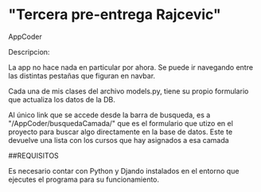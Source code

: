 # "Tercera pre-entrega Rajcevic"

AppCoder




Descripcion:

La app no hace nada en particular por ahora. Se puede ir navegando entre las distintas pestañas que figuran en navbar.

Cada una de mis clases del archivo models.py, tiene su propio formulario que actualiza los datos de la DB.

Al único link que se accede desde la barra de busqueda, es a "/AppCoder/busquedaCamada/" que es el formulario que utizo en el proyecto para buscar algo directamente en la base de datos. Este te devuelve  una lista con los cursos que hay asignados a esa camada


##REQUISITOS

Es necesario contar con Python y Djando instalados en el entorno que ejecutes el programa para su funcionamiento.

